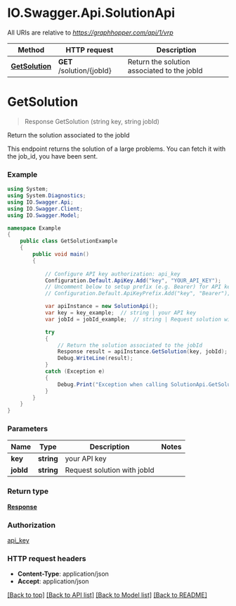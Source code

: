 # IO.Swagger.Api.SolutionApi

All URIs are relative to *https://graphhopper.com/api/1/vrp*

Method | HTTP request | Description
------------- | ------------- | -------------
[**GetSolution**](SolutionApi.md#getsolution) | **GET** /solution/{jobId} | Return the solution associated to the jobId


<a name="getsolution"></a>
# **GetSolution**
> Response GetSolution (string key, string jobId)

Return the solution associated to the jobId

This endpoint returns the solution of a large problems. You can fetch it with the job_id, you have been sent. 

### Example
```csharp
using System;
using System.Diagnostics;
using IO.Swagger.Api;
using IO.Swagger.Client;
using IO.Swagger.Model;

namespace Example
{
    public class GetSolutionExample
    {
        public void main()
        {
            
            // Configure API key authorization: api_key
            Configuration.Default.ApiKey.Add("key", "YOUR_API_KEY");
            // Uncomment below to setup prefix (e.g. Bearer) for API key, if needed
            // Configuration.Default.ApiKeyPrefix.Add("key", "Bearer");

            var apiInstance = new SolutionApi();
            var key = key_example;  // string | your API key
            var jobId = jobId_example;  // string | Request solution with jobId

            try
            {
                // Return the solution associated to the jobId
                Response result = apiInstance.GetSolution(key, jobId);
                Debug.WriteLine(result);
            }
            catch (Exception e)
            {
                Debug.Print("Exception when calling SolutionApi.GetSolution: " + e.Message );
            }
        }
    }
}
```

### Parameters

Name | Type | Description  | Notes
------------- | ------------- | ------------- | -------------
 **key** | **string**| your API key | 
 **jobId** | **string**| Request solution with jobId | 

### Return type

[**Response**](Response.md)

### Authorization

[api_key](../README.md#api_key)

### HTTP request headers

 - **Content-Type**: application/json
 - **Accept**: application/json

[[Back to top]](#) [[Back to API list]](../README.md#documentation-for-api-endpoints) [[Back to Model list]](../README.md#documentation-for-models) [[Back to README]](../README.md)

